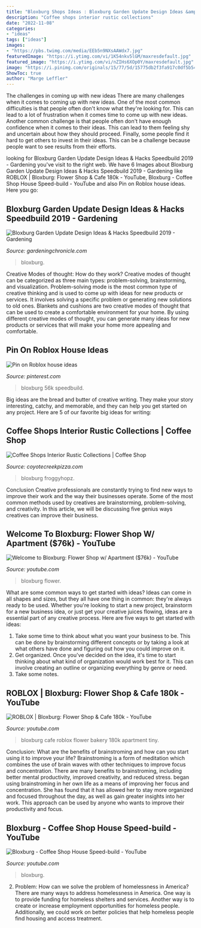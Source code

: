 ```yaml
---
title: "Bloxburg Shops Ideas : Bloxburg Garden Update Design Ideas &amp; Hacks Speedbuild 2019"
description: "Coffee shops interior rustic collections"
date: "2022-11-08"
categories:
- "ideas"
tags: ["ideas"]
images:
- "https://pbs.twimg.com/media/EEb5n9NXsAAWdx7.jpg"
featuredImage: "https://i.ytimg.com/vi/1K54nkv5lGM/maxresdefault.jpg"
featured_image: "https://i.ytimg.com/vi/nZIHs6XOp0Y/maxresdefault.jpg"
image: "https://i.pinimg.com/originals/15/77/5d/15775db2f3fa917c0df5b54bea80efc4.jpg"
ShowToc: true
author: "Marge Leffler"
---
```



The challenges in coming up with new ideas
There are many challenges when it comes to coming up with new ideas. One of the most common difficulties is that people often don't know what they're looking for. This can lead to a lot of frustration when it comes time to come up with new ideas. Another common challenge is that people often don't have enough confidence when it comes to their ideas. This can lead to them feeling shy and uncertain about how they should proceed. Finally, some people find it hard to get others to invest in their ideas. This can be a challenge because people want to see results from their efforts.

	

		
looking for Bloxburg Garden Update Design Ideas &amp; Hacks Speedbuild 2019 - Gardening you've visit to the right web. We have 6 Images about Bloxburg Garden Update Design Ideas &amp; Hacks Speedbuild 2019 - Gardening like ROBLOX | Bloxburg: Flower Shop &amp; Cafe 180k - YouTube, Bloxburg - Coffee Shop House Speed-build - YouTube and also Pin on Roblox house ideas. Here you go:
		
    
## Bloxburg Garden Update Design Ideas &amp; Hacks Speedbuild 2019 - Gardening

<img loading=lazy src="https://i.ytimg.com/vi/1K54nkv5lGM/maxresdefault.jpg" onerror="this.onerror=null;this.src='https://tse4.mm.bing.net/th?id=OIP.1RdpH08EJtEY1WQdGf6AZAHaEK&amp;pid=15.1';" alt="Bloxburg Garden Update Design Ideas &amp; Hacks Speedbuild 2019 - Gardening">

_Source: gardeningchronicle.com_

>bloxburg. 

	

Creative Modes of thought: How do they work?
Creative modes of thought can be categorized as three main types: problem-solving, brainstorming, and visualization. Problem-solving mode is the most common type of creative thinking and is used to come up with ideas for new products or services. It involves solving a specific problem or generating new solutions to old ones.
Blankets and cushions are two creative modes of thought that can be used to create a comfortable environment for your home. By using different creative modes of thought, you can generate many ideas for new products or services that will make your home more appealing and comfortable.

    
## Pin On Roblox House Ideas

<img loading=lazy src="https://i.pinimg.com/originals/15/77/5d/15775db2f3fa917c0df5b54bea80efc4.jpg" onerror="this.onerror=null;this.src='https://tse3.mm.bing.net/th?id=OIP.VhjNnNKul2VCXp2voQ_9uQHaFj&amp;pid=15.1';" alt="Pin on Roblox house ideas">

_Source: pinterest.com_

>bloxburg 56k speedbuild. 

	

Big ideas are the bread and butter of creative writing. They make your story interesting, catchy, and memorable, and they can help you get started on any project. Here are 5 of our favorite big ideas for writing:

    
## Coffee Shops Interior Rustic Collections | Coffee Shop

<img loading=lazy src="https://pbs.twimg.com/media/EEb5n9NXsAAWdx7.jpg" onerror="this.onerror=null;this.src='https://tse1.mm.bing.net/th?id=OIP.-JJ5JxypiWXj6yC6q9xwrwHaDy&amp;pid=15.1';" alt="Coffee Shops Interior Rustic Collections | Coffee Shop">

_Source: coyotecreekpizza.com_

>bloxburg froggyhopz. 

	

Conclusion
Creative professionals are constantly trying to find new ways to improve their work and the way their businesses operate. Some of the most common methods used by creatives are brainstorming, problem-solving, and creativity. In this article, we will be discussing five genius ways creatives can improve their business.

    
## Welcome To Bloxburg: Flower Shop W/ Apartment ($76k) - YouTube

<img loading=lazy src="https://i.ytimg.com/vi/m7wEHdPgdcA/maxresdefault.jpg" onerror="this.onerror=null;this.src='https://tse2.mm.bing.net/th?id=OIP.0HUdYaEkpxr6KOYxyNscwgHaEK&amp;pid=15.1';" alt="Welcome to Bloxburg: Flower Shop w/ Apartment ($76k) - YouTube">

_Source: youtube.com_

>bloxburg flower. 

	

What are some common ways to get started with ideas?
Ideas can come in all shapes and sizes, but they all have one thing in common: they're always ready to be used. Whether you're looking to start a new project, brainstorm for a new business idea, or just get your creative juices flowing, ideas are a essential part of any creative process. Here are five ways to get started with ideas: 
1. Take some time to think about what you want your business to be. This can be done by brainstorming different concepts or by taking a look at what others have done and figuring out how you could improve on it. 
2. Get organized. Once you've decided on the idea, it's time to start thinking about what kind of organization would work best for it. This can involve creating an outline or organizing everything by genre or need. 
3. Take some notes.

    
## ROBLOX | Bloxburg: Flower Shop &amp; Cafe 180k - YouTube

<img loading=lazy src="https://i.ytimg.com/vi/nZIHs6XOp0Y/maxresdefault.jpg" onerror="this.onerror=null;this.src='https://tse4.mm.bing.net/th?id=OIP.MdQpCQ8bBTi3BQpl9XPDawHaEK&amp;pid=15.1';" alt="ROBLOX | Bloxburg: Flower Shop &amp; Cafe 180k - YouTube">

_Source: youtube.com_

>bloxburg cafe roblox flower bakery 180k apartment tiny. 

	

Conclusion: What are the benefits of brainstroming and how can you start using it to improve your life?
Brainstroming is a form of meditation which combines the use of brain waves with other techniques to improve focus and concentration. There are many benefits to brainstroming, including better mental productivity, improved creativity, and reduced stress. began using brainstroming in her own life as a means of improving her focus and concentration. She has found that it has allowed her to stay more organized and focused throughout the day, as well as gain greater insights into her work. This approach can be used by anyone who wants to improve their productivity and focus.

    
## Bloxburg - Coffee Shop House Speed-build - YouTube

<img loading=lazy src="https://i.ytimg.com/vi/H2fHnxrK3Ug/maxresdefault.jpg" onerror="this.onerror=null;this.src='https://tse1.mm.bing.net/th?id=OIP.qnaIEyef_uevZi4QpRSo9QHaEK&amp;pid=15.1';" alt="Bloxburg - Coffee Shop House Speed-build - YouTube">

_Source: youtube.com_

>bloxburg. 

	

2. Problem:
How can we solve the problem of homelessness in America?
There are many ways to address homelessness in America. One way is to provide funding for homeless shelters and services. Another way is to create or increase employment opportunities for homeless people. Additionally, we could work on better policies that help homeless people find housing and access treatment.

